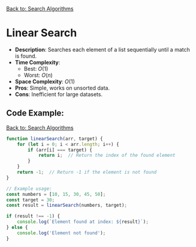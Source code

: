 [Back to: Search Algorithms](./index.md#search-algorithms-cheatsheet)

# Linear Search

- **Description**: Searches each element of a list sequentially until a match is found.
- **Time Complexity**: 
  - Best: $O(1)$
  - Worst: $O(n)$
- **Space Complexity**: $O(1)$
- **Pros**: Simple, works on unsorted data.
- **Cons**: Inefficient for large datasets.

## Code Example:
[Back to: Search Algorithms](./index.md#1-linear-search)

``` Javascript
function linearSearch(arr, target) {
    for (let i = 0; i < arr.length; i++) {
        if (arr[i] === target) {
            return i;  // Return the index of the found element
        }
    }
    return -1;  // Return -1 if the element is not found
}

// Example usage:
const numbers = [10, 15, 30, 45, 50];
const target = 30;
const result = linearSearch(numbers, target);

if (result !== -1) {
    console.log(`Element found at index: ${result}`);
} else {
    console.log('Element not found');
}

```